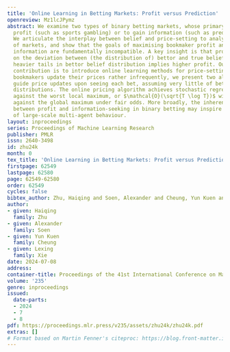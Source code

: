 ```yaml
---
title: 'Online Learning in Betting Markets: Profit versus Prediction'
openreview: Mz1lcJPymz
abstract: We examine two types of binary betting markets, whose primary goal is for
  profit (such as sports gambling) or to gain information (such as prediction markets).
  We articulate the interplay between belief and price-setting to analyse both types
  of markets, and show that the goals of maximising bookmaker profit and eliciting
  information are fundamentally incompatible. A key insight is that profit hinges
  on the deviation between (the distribution of) bettor and true beliefs, and that
  heavier tails in bettor belief distribution implies higher profit. Our algorithmic
  contribution is to introduce online learning methods for price-setting. Traditionally
  bookmakers update their prices rather infrequently, we present two algorithms that
  guide price updates upon seeing each bet, assuming very little of bettor belief
  distributions. The online pricing algorithm achieves stochastic regret of $\mathcal{O}(\sqrt{T})$
  against the worst local maximum, or $\mathcal{O}(\sqrt{T \log T})$ with high probability
  against the global maximum under fair odds. More broadly, the inherent tradeoff
  between profit and information-seeking in binary betting may inspire new understandings
  of large-scale multi-agent behaviour.
layout: inproceedings
series: Proceedings of Machine Learning Research
publisher: PMLR
issn: 2640-3498
id: zhu24k
month: 0
tex_title: 'Online Learning in Betting Markets: Profit versus Prediction'
firstpage: 62549
lastpage: 62580
page: 62549-62580
order: 62549
cycles: false
bibtex_author: Zhu, Haiqing and Soen, Alexander and Cheung, Yun Kuen and Xie, Lexing
author:
- given: Haiqing
  family: Zhu
- given: Alexander
  family: Soen
- given: Yun Kuen
  family: Cheung
- given: Lexing
  family: Xie
date: 2024-07-08
address:
container-title: Proceedings of the 41st International Conference on Machine Learning
volume: '235'
genre: inproceedings
issued:
  date-parts:
  - 2024
  - 7
  - 8
pdf: https://proceedings.mlr.press/v235/assets/zhu24k/zhu24k.pdf
extras: []
# Format based on Martin Fenner's citeproc: https://blog.front-matter.io/posts/citeproc-yaml-for-bibliographies/
---
```

